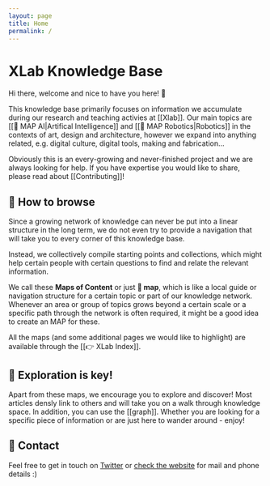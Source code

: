 ```yaml
---
layout: page
title: Home
permalink: /
---
```


# XLab Knowledge Base

Hi there, welcome and nice to have you here! 👋

This knowledge base primarily focuses on information we accumulate during our research and teaching activies at [[Xlab]]. Our main topics are [[🧭 MAP AI|Artifical Intelligence]] and [[🧭 MAP Robotics|Robotics]] in the contexts of art, design and architecture, however we expand into anything related, e.g. digital culture, digital tools, making and fabrication… 

Obviously this is an every-growing and never-finished project and we are always looking for help. If you have expertise you would like to share, please read about [[Contributing]]!

## 📖 How to browse
Since a growing network of knowledge can never be put into a linear structure in the long term, we do not even try to provide a navigation  that will take you to every corner of this knowledge base. 

Instead, we collectively compile starting points and collections, which might help certain people with certain questions to find and relate the relevant information. 

We call these **Maps of Content** or just **🧭 map**, which is like a local guide or navigation structure for a certain topic or part of our knowledge network. Whenever an area or group of topics grows beyond a certain scale or a specific path through the network is often required, it might be a good idea to create an MAP for these. 

All the maps (and some additional pages we would like to highlight) are available through the [[👉 XLab Index]].

## 🔭 Exploration is key! 
Apart from these maps, we encourage you to explore and discover! Most articles densly link to others and will take you on a walk through knowledge space. In addition, you can use the [[graph]]. Whether you are looking for a specific piece of information or are just here to wander around - enjoy! 

## 🤙 Contact
Feel free to get in touch on [Twitter](https://twitter.com/burg_xlab) or [check the website](https://www.burg-halle.de/hochschule/einrichtungen/burglabs/xlab/) for mail and phone details :)


<style>
  .wrapper {
    max-width: 46em;
  }
</style>
